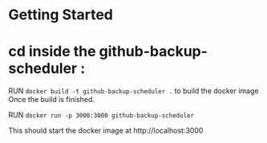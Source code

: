 # Getting Started

# cd inside the github-backup-scheduler :

RUN ```docker build -t github-backup-scheduler .``` 
to build the docker image 
Once the build is finished.

RUN ```docker run -p 3000:3000 github-backup-scheduler```

This should start the docker image at http://localhost:3000
